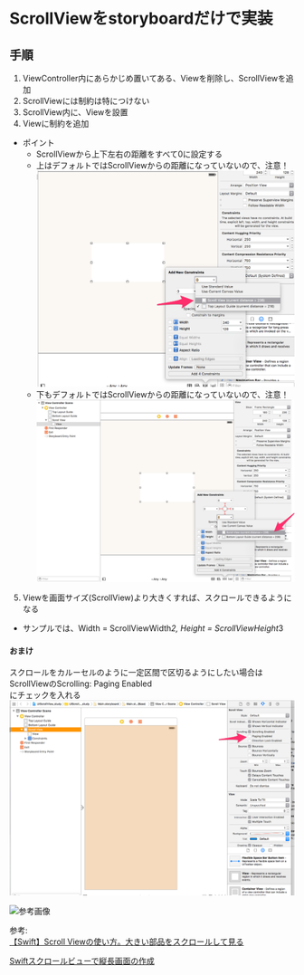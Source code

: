 # ScrollViewをstoryboardだけで実装

## 手順
1. ViewController内にあらかじめ置いてある、Viewを削除し、ScrollViewを追加
2. ScrollViewには制約は特につけない
3. ScrollView内に、Viewを設置
4. Viewに制約を追加
  - ポイント
    - ScrollViewから上下左右の距離をすべて0に設定する
    - 上はデフォルトではScrollViewからの距離になっていないので、注意！
      ![参考画像](./1.png)  
    - 下もデフォルトではScrollViewからの距離になっていないので、注意！
      ![参考画像](./2.png)  
5. Viewを画面サイズ(ScrollView)より大きくすれば、スクロールできるようになる  
  - サンプルでは、Width = ScrollViewWidth*2, Height = ScrollViewHeight*3


#### おまけ
スクロールをカルーセルのように一定区間で区切るようにしたい場合は  
ScrollViewのScrolling: Paging Enabled  
にチェックを入れる
![参考画像](./3.png)

![参考画像](./scrollview.gif)  


  
  

参考:  
[【Swift】Scroll Viewの使い方。大きい部品をスクロールして見る](http://hajihaji-lemon.com/smartphone/swift/uiscrollview/)  


[Swiftスクロールビューで縦長画面の作成](http://qiita.com/kawasakiatsushi/items/2fdfbcdeff402edaf015)
